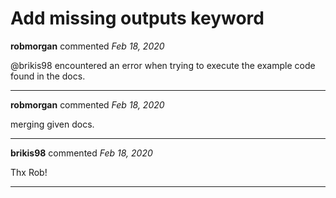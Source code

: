 # Add missing outputs keyword

**robmorgan** commented *Feb 18, 2020*

@brikis98 encountered an error when trying to execute the example code found in the docs.
<br />
***


**robmorgan** commented *Feb 18, 2020*

merging given docs.
***

**brikis98** commented *Feb 18, 2020*

Thx Rob!
***


